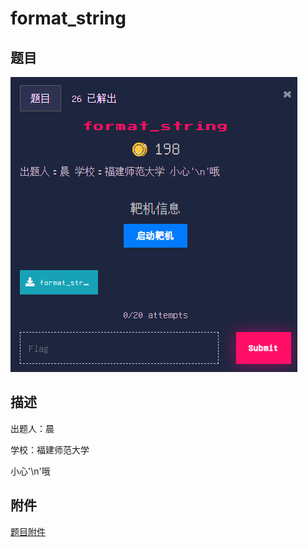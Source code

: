 # format_string

## 题目

![题目](images/题目.png)

## 描述

出题人：晨

学校：福建师范大学

小心'\n'哦

## 附件

[题目附件](files/format_string)